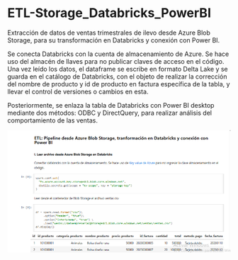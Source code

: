 # ETL-Storage_Databricks_PowerBI

Extracción de datos de ventas trimestrales de ilevo desde Azure Blob Storage, para su transformación en Databricks y conexión con Power BI. 

Se conecta Databricks con la cuenta de almacenamiento de Azure. Se hace uso del almacén de llaves para no publicar claves de acceso en el código.
Una vez leído los datos, el dataframe se escribe en formato Delta Lake y se guarda en el catálogo de Databricks, con el objeto de realizar la corrección del nombre de producto y id de producto en factura específica de la tabla, y llevar el control de versiones o cambios en esta. 

Posteriormente, se enlaza la tabla de Databricks con Power BI desktop mediante dos métodos: ODBC y DirectQuery, para realizar análisis del comportamiento de las ventas.

![Diagrama del flujo](https://github.com/DianaGarcesPortilla/ETL-Storage_Databricks_PowerBI/blob/main/image08.png)
